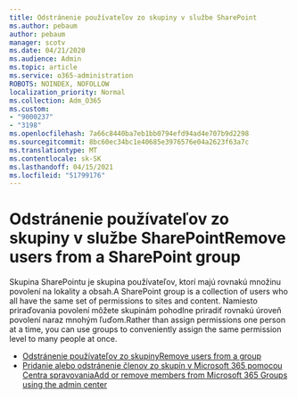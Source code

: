 ```yaml
---
title: Odstránenie používateľov zo skupiny v službe SharePoint
ms.author: pebaum
author: pebaum
manager: scotv
ms.date: 04/21/2020
ms.audience: Admin
ms.topic: article
ms.service: o365-administration
ROBOTS: NOINDEX, NOFOLLOW
localization_priority: Normal
ms.collection: Adm_O365
ms.custom:
- "9000237"
- "3198"
ms.openlocfilehash: 7a66c8440ba7eb1bb0794efd94ad4e707b9d2298
ms.sourcegitcommit: 8bc60ec34bc1e40685e3976576e04a2623f63a7c
ms.translationtype: MT
ms.contentlocale: sk-SK
ms.lasthandoff: 04/15/2021
ms.locfileid: "51799176"
---
```

# <a name="remove-users-from-a-sharepoint-group"></a><span data-ttu-id="17611-102">Odstránenie používateľov zo skupiny v službe SharePoint</span><span class="sxs-lookup"><span data-stu-id="17611-102">Remove users from a SharePoint group</span></span>

<span data-ttu-id="17611-103">Skupina SharePointu je skupina používateľov, ktorí majú rovnakú množinu povolení na lokality a obsah.</span><span class="sxs-lookup"><span data-stu-id="17611-103">A SharePoint group is a collection of users who all have the same set of permissions to sites and content.</span></span> <span data-ttu-id="17611-104">Namiesto priraďovania povolení môžete skupinám pohodlne priradiť rovnakú úroveň povolení naraz mnohým ľuďom.</span><span class="sxs-lookup"><span data-stu-id="17611-104">Rather than assign permissions one person at a time, you can use groups to conveniently assign the same permission level to many people at once.</span></span>

- [<span data-ttu-id="17611-105">Odstránenie používateľov zo skupiny</span><span class="sxs-lookup"><span data-stu-id="17611-105">Remove users from a group</span></span>](https://docs.microsoft.com/sharepoint/customize-sharepoint-site-permissions#remove-users-from-a-group)
- [<span data-ttu-id="17611-106">Pridanie alebo odstránenie členov zo skupín v Microsoft 365 pomocou Centra spravovania</span><span class="sxs-lookup"><span data-stu-id="17611-106">Add or remove members from Microsoft 365 Groups using the admin center</span></span>](https://docs.microsoft.com/microsoft-365/admin/create-groups/add-or-remove-members-from-groups)
